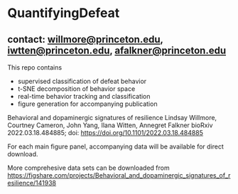 # QuantifyingDefeat
## contact: willmore@princeton.edu, iwtten@princeton.edu, afalkner@princeton.edu
This repo contains
- supervised classification of defeat behavior
- t-SNE decomposition of behavior space
- real-time behavior tracking and classification
- figure generation for accompanying publication


Behavioral and dopaminergic signatures of resilience
Lindsay Willmore, Courtney Cameron, John Yang, Ilana Witten, Annegret Falkner
bioRxiv 2022.03.18.484885; doi: https://doi.org/10.1101/2022.03.18.484885

For each main figure panel, accompanying data will be available for direct download.


More comprehesive data sets can be downloaded from
https://figshare.com/projects/Behavioral_and_dopaminergic_signatures_of_resilience/141938
